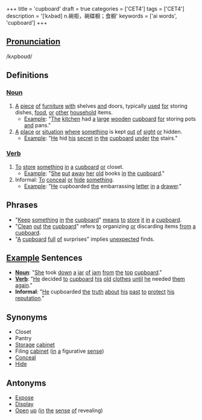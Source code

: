 +++
title = 'cupboard'
draft = true
categories = ['CET4']
tags = ['CET4']
description = '[ˈkʌbəd] n.碗柜，碗碟橱；食橱'
keywords = ['ai words', 'cupboard']
+++

## [Pronunciation](/en/post/pronunciation/)
/kʌpboʊd/

## Definitions
### [Noun](/en/post/noun/)
1. [A](/en/post/a/) [piece](/en/post/piece/) [of](/en/post/of/) [furniture](/en/post/furniture/) [with](/en/post/with/) shelves [and](/en/post/and/) doors, typically [used](/en/post/used/) [for](/en/post/for/) storing dishes, [food](/en/post/food/), [or](/en/post/or/) [other](/en/post/other/) [household](/en/post/household/) items.
   - [Example](/en/post/example/): "[The](/en/post/the/) [kitchen](/en/post/kitchen/) had [a](/en/post/a/) [large](/en/post/large/) [wooden](/en/post/wooden/) [cupboard](/en/post/cupboard/) [for](/en/post/for/) storing pots [and](/en/post/and/) pans."
2. [A](/en/post/a/) [place](/en/post/place/) [or](/en/post/or/) [situation](/en/post/situation/) [where](/en/post/where/) [something](/en/post/something/) is kept [out](/en/post/out/) [of](/en/post/of/) [sight](/en/post/sight/) [or](/en/post/or/) hidden.
   - [Example](/en/post/example/): "[He](/en/post/he/) hid [his](/en/post/his/) [secret](/en/post/secret/) [in](/en/post/in/) [the](/en/post/the/) [cupboard](/en/post/cupboard/) [under](/en/post/under/) [the](/en/post/the/) stairs."

### [Verb](/en/post/verb/)
1. [To](/en/post/to/) [store](/en/post/store/) [something](/en/post/something/) [in](/en/post/in/) [a](/en/post/a/) [cupboard](/en/post/cupboard/) [or](/en/post/or/) closet.
   - [Example](/en/post/example/): "[She](/en/post/she/) [put](/en/post/put/) [away](/en/post/away/) [her](/en/post/her/) [old](/en/post/old/) books [in](/en/post/in/) [the](/en/post/the/) [cupboard](/en/post/cupboard/)."
2. Informal: [To](/en/post/to/) [conceal](/en/post/conceal/) [or](/en/post/or/) [hide](/en/post/hide/) [something](/en/post/something/).
   - [Example](/en/post/example/): "[He](/en/post/he/) cupboarded [the](/en/post/the/) embarrassing [letter](/en/post/letter/) [in](/en/post/in/) [a](/en/post/a/) [drawer](/en/post/drawer/)."

## Phrases
- "[Keep](/en/post/keep/) [something](/en/post/something/) [in](/en/post/in/) [the](/en/post/the/) [cupboard](/en/post/cupboard/)" [means](/en/post/means/) [to](/en/post/to/) [store](/en/post/store/) [it](/en/post/it/) [in](/en/post/in/) [a](/en/post/a/) [cupboard](/en/post/cupboard/).
- "[Clean](/en/post/clean/) [out](/en/post/out/) [the](/en/post/the/) [cupboard](/en/post/cupboard/)" refers [to](/en/post/to/) organizing [or](/en/post/or/) discarding items [from](/en/post/from/) [a](/en/post/a/) [cupboard](/en/post/cupboard/).
- "[A](/en/post/a/) [cupboard](/en/post/cupboard/) [full](/en/post/full/) [of](/en/post/of/) surprises" implies [unexpected](/en/post/unexpected/) finds.

## [Example](/en/post/example/) Sentences
- **[Noun](/en/post/noun/)**: "[She](/en/post/she/) took [down](/en/post/down/) [a](/en/post/a/) [jar](/en/post/jar/) [of](/en/post/of/) [jam](/en/post/jam/) [from](/en/post/from/) [the](/en/post/the/) [top](/en/post/top/) [cupboard](/en/post/cupboard/)."
- **[Verb](/en/post/verb/)**: "[He](/en/post/he/) decided [to](/en/post/to/) [cupboard](/en/post/cupboard/) [his](/en/post/his/) [old](/en/post/old/) [clothes](/en/post/clothes/) [until](/en/post/until/) [he](/en/post/he/) needed [them](/en/post/them/) [again](/en/post/again/)."
- **Informal**: "[He](/en/post/he/) cupboarded [the](/en/post/the/) [truth](/en/post/truth/) [about](/en/post/about/) [his](/en/post/his/) [past](/en/post/past/) [to](/en/post/to/) [protect](/en/post/protect/) [his](/en/post/his/) [reputation](/en/post/reputation/)."

## Synonyms
- Closet
- Pantry
- [Storage](/en/post/storage/) [cabinet](/en/post/cabinet/)
- Filing [cabinet](/en/post/cabinet/) ([in](/en/post/in/) [a](/en/post/a/) figurative [sense](/en/post/sense/))
- [Conceal](/en/post/conceal/)
- [Hide](/en/post/hide/)

## Antonyms
- [Expose](/en/post/expose/)
- [Display](/en/post/display/)
- [Open](/en/post/open/) [up](/en/post/up/) ([in](/en/post/in/) [the](/en/post/the/) [sense](/en/post/sense/) [of](/en/post/of/) revealing)
